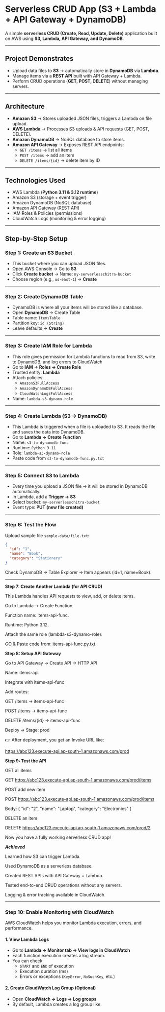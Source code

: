 #  Serverless CRUD App (S3 + Lambda + API Gateway + DynamoDB)

A simple **serverless CRUD (Create, Read, Update, Delete)** application built on AWS using **S3, Lambda, API Gateway, and DynamoDB**.

---

##  Project Demonstrates

-  Upload data files to **S3** → automatically store in **DynamoDB** via **Lambda**.  
-  Manage items via a **REST API** built with API Gateway + Lambda.  
-  Perform CRUD operations (**GET, POST, DELETE**) without managing servers.  

---

##  Architecture

- **Amazon S3** → Stores uploaded JSON files, triggers a Lambda on file upload.  
- **AWS Lambda** → Processes S3 uploads & API requests (GET, POST, DELETE).  
- **Amazon DynamoDB** → NoSQL database to store items.  
- **Amazon API Gateway** → Exposes REST API endpoints:  
  - `GET /items` → list all items  
  - `POST /items` → add an item  
  - `DELETE /items/{id}` → delete item by ID  

---

##  Technologies Used

- AWS Lambda (**Python 3.11 & 3.12 runtime**)  
- Amazon S3 (storage + event trigger)  
- Amazon DynamoDB (NoSQL database)  
- Amazon API Gateway (REST API)  
- IAM Roles & Policies (permissions)  
- CloudWatch Logs (monitoring & error logging)  

---

##  Step-by-Step Setup

###  Step 1: Create an S3 Bucket
- This bucket where you can upload JSON files.
- Open AWS Console → Go to **S3**  
- Click **Create bucket** → Name: `my-serverlesschitra-bucket`  
- Choose region (e.g., `us-east-1`) → **Create**  

---

###  Step 2: Create DynamoDB Table
- DynamoDB is where all your items will be stored like a database.
- Open **DynamoDB** → Create Table  
- Table name: `ItemsTable`  
- Partition key: `id (String)`  
- Leave defaults → **Create**  

---

###  Step 3: Create IAM Role for Lambda
- This role gives permission for Lambda functions to read from S3, write to DynamoDB, and log errors to CloudWatch
- Go to **IAM → Roles → Create Role**  
- Trusted entity: **Lambda**  
- Attach policies:  
  - `AmazonS3FullAccess`  
  - `AmazonDynamoDBFullAccess`  
  - `CloudWatchLogsFullAccess`  
- Name: `lambda-s3-dynamo-role`  

---

###  Step 4: Create Lambda (S3 → DynamoDB)
- This Lambda is triggered when a file is uploaded to S3. It reads the file and saves the data into DynamoDB.
- Go to **Lambda → Create Function**  
- Name: `s3-to-dynamodb-func`  
- Runtime: `Python 3.11`  
- Role: `lambda-s3-dynamo-role`  
- Paste code from `s3-to-dynamodb-func.py.txt`  

---

###  Step 5: Connect S3 to Lambda
- Every time you upload a JSON file → it will be stored in DynamoDB automatically.
- In Lambda, add a **Trigger → S3**  
- Select bucket: `my-serverlesschitra-bucket`  
- Event type: **PUT (new file created)**  

---

###  Step 6: Test the Flow
Upload sample file `sample-data/file.txt`:

```json
{
  "id": "1",
  "name": "Book",
  "category": "Stationery"
}
```
Check DynamoDB → Table Explorer → Item appears (id=1, name=Book).

---

**Step 7: Create Another Lambda (for API CRUD)**

This Lambda handles API requests to view, add, or delete items.

Go to Lambda → Create Function.

Function name: items-api-func.

Runtime: Python 3.12.

Attach the same role (lambda-s3-dynamo-role).

GO & Paste code from: items-api-func.py.txt

**Step 8: Setup API Gateway**

Go to API Gateway → Create API → HTTP API

Name: items-api

Integrate with items-api-func

Add routes:

GET /items → items-api-func

POST /items → items-api-func

DELETE /items/{id} → items-api-func

Deploy → Stage: prod

👉 After deployment, you get an Invoke URL like:

https://abc123.execute-api.ap-south-1.amazonaws.com/prod

**Step 9: Test the API**

GET all items

GET https://abc123.execute-api.ap-south-1.amazonaws.com/prod/items

POST add new item

POST https://abc123.execute-api.ap-south-1.amazonaws.com/prod/items

Body:
{
  "id": "2",
  "name": "Laptop",
  "category": "Electronics"
}

DELETE an item

DELETE https://abc123.execute-api.ap-south-1.amazonaws.com/prod/2


Now you have a fully working serverless CRUD app!

**_Achieved_**

Learned how S3 can trigger Lambda.

Used DynamoDB as a serverless database.

Created REST APIs with API Gateway + Lambda.

Tested end-to-end CRUD operations without any servers.

Logging & error tracking available in CloudWatch.

---

### Step 10: Enable Monitoring with CloudWatch

AWS CloudWatch helps you monitor Lambda execution, errors, and performance.

#### 1. View Lambda Logs
- Go to **Lambda → Monitor tab → View logs in CloudWatch**  
- Each function execution creates a log stream.  
- You can check:  
  -  `START` and `END` of execution  
  -  Execution duration (ms)  
  -  Errors or exceptions (`KeyError`, `NoSuchKey`, etc.)

#### 2. Create CloudWatch Log Group (Optional)
- Open **CloudWatch → Logs → Log groups**  
- By default, Lambda creates a log group like:  

